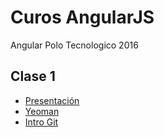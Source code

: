 # Curos AngularJS
Angular Polo Tecnologico 2016

## Clase 1

- [Presentación](http://cortezcristian.com/angular-talk/#/)
- [Yeoman](http://cortezcristian.com/talks/nodejs-goodies/#/13)
- [Intro Git](http://cortezcristian.com/curso-node-js/material/slides/episodio1.html#/3)
